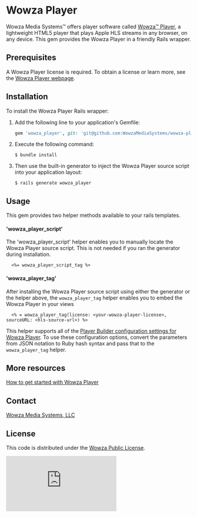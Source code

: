 # Wowza Player

Wowza Media Systems™ offers player software called [Wowza™ Player](https://www.wowza.com/products/player), a lightweight HTML5 player that plays Apple HLS streams in any browser, on any device. This gem provides the Wowza Player in a friendly Rails wrapper.

## Prerequisites
A Wowza Player license is required. To obtain a license or learn more, see the [Wowza Player webpage](https://www.wowza.com/products/player).

## Installation

To install the Wowza Player Rails wrapper:

1. Add the following line to your application's Gemfile:

	```ruby
	gem 'wowza_player', git: 'git@github.com:WowzaMediaSystems/wowza-player-rails.git'
	```

2. Execute the following command:

	```$ bundle install```

3. Then use the built-in generator to inject the Wowza Player source script into your application layout:

	```$ rails generate wowza_player```

## Usage

This gem provides two helper methods available to your rails templates.

#### 'wowza_player_script'
The 'wowza_player_script' helper enables you to manually locate the Wowza Player source script. This is not needed if you ran the generator during installation.

```
  <%= wowza_player_script_tag %>
```

#### 'wowza_player_tag'
After installing the Wowza Player source script using either the generator or the helper above, the `wowza_player_tag` helper enables you to embed the Wowza Player in your views

```
  <% = wowza_player_tag(license: <your-wowza-player-license>, sourceURL: <hls-source-url>) %>
```

This helper supports all of the [Player Builder configuration settings for Wowza Player](https://www.wowza.com/forums/content.php?860-Getting-Started-with-Wowza-Player#builderref). To use these configuration options, convert the parameters from JSON notation to Ruby hash syntax and pass that to the `wowza_player_tag` helper.

## More resources
[How to get started with Wowza Player](https://www.wowza.com/forums/content.php?860-Getting-Started-with-Wowza-Player)

## Contact
[Wowza Media Systems, LLC](https://www.wowza.com/contact)

## License

This code is distributed under the [Wowza Public License](https://github.com/WowzaMediaSystems/wowza-player-rails/blob/master/LICENSE.txt).

![alt tag](http://wowzalogs.com/stats/githubimage.php?plugin=wowza-player-rails)
